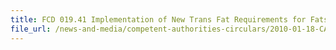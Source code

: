 ```yaml
---
title: FCD 019.41 Implementation of New Trans Fat Requirements for Fats & Oils 
file_url: /news-and-media/competent-authorities-circulars/2010-01-18-CA.pdf
---
```

